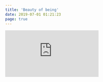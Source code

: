 ```yaml
---
title: 'Beauty of being'
date: 2019-07-01 01:21:23
page: true
---
```


<div class="w-full relative" style="padding-bottom: 56.25%">

<iframe src="https://www.youtube.com/embed/096vDXjQuco?autoplay=1" frameborder="0" allow="accelerometer; autoplay; encrypted-media; gyroscope; picture-in-picture" allowfullscreen class="absolute top-0 left-0 w-full h-full"></iframe>

</div>